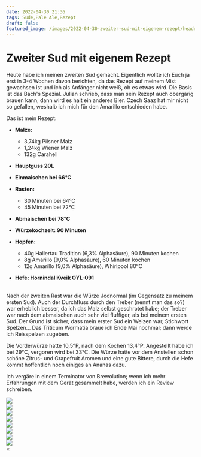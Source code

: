 ```yaml
---
date: 2022-04-30 21:36
tags: Sude,Pale Ale,Rezept
draft: false
featured_image: /images/2022-04-30-zweiter-sud-mit-eigenem-rezept/header.jpg 
---
```

# Zweiter Sud mit eigenem Rezept

Heute habe ich meinen zweiten Sud gemacht. Eigentlich wollte ich Euch ja erst
in 3-4 Wochen davon berichten, da das Rezept auf meinem Mist gewachsen ist und
ich als Anfänger nicht weiß, ob es etwas wird. Die Basis ist das Bach's Spezial.
Julian schrieb, dass man sein Rezept auch obergärig brauen kann, dann wird es
halt ein anderes Bier. Czech Saaz hat mir nicht so gefallen, weshalb ich mich
für den Amarillo entschieden habe.
<!-- PAGEBREAK -->
Das ist mein Rezept:

- **Malze:**
  - 3,74kg Pilsner Malz
  - 1,24kg Wiener Malz
  - 132g Carahell

- **Hauptguss 20L**
- **Einmaischen bei 66°C**

- **Rasten:**
  - 30 Minuten bei 64°C
  - 45 Minuten bei 72°C
- **Abmaischen bei 78°C**

- **Würzekochzeit: 90 Minuten**

- **Hopfen:**
  - 40g Hallertau Tradition (6,3% Alphasäure), 90 Minuten kochen
  - 8g Amarillo (9,0% Alphasäure), 60 Minuten kochen
  - 12g Amarillo (9,0% Alphasäure), Whirlpool 80°C

- **Hefe: Hornindal Kveik OYL-091**

<br/>
Nach der zweiten Rast war die Würze Jodnormal (im Gegensatz zu meinem ersten Sud).
Auch der Durchfluss durch den Treber (nennt man das so?) war erheblich besser,
da ich das Malz selbst geschrotet habe; der Treber war nach dem abmaischen auch
sehr viel fluffiger, als bei meinem ersten Sud. Der Grund ist sicher, dass mein
erster Sud ein Weizen war, Stichwort Spelzen... Das Triticum Wormatia braue ich
Ende Mai nochmal; dann werde ich Reisspelzen zugeben.

Die Vorderwürze hatte 10,5°P, nach dem Kochen 13,4°P. Angestellt habe ich bei
29°C, vergoren wird bei 33°C. Die Würze hatte vor dem Anstellen schon schöne
Zitrus- und Grapefruit Aromen und eine gute Bittere, durch die Hefe kommt
hoffentlich noch einiges an Ananas dazu.

Ich vergäre in einem Terminator von Brewolution; wenn ich mehr Erfahrungen mit
dem Gerät gesammelt habe, werden ich ein Review schreiben.

<!-- The gallery -->
<div class="row">
  <div class="column">
    <img src="/images/2022-04-30-zweiter-sud-mit-eigenem-rezept/1.jpg" onclick="enlargeGalleryImage(this);">
  </div>
  <div class="column">
    <img src="/images/2022-04-30-zweiter-sud-mit-eigenem-rezept/2.jpg" onclick="enlargeGalleryImage(this);">
  </div>
  <div class="column">
    <img src="/images/2022-04-30-zweiter-sud-mit-eigenem-rezept/3.jpg" onclick="enlargeGalleryImage(this);">
  </div>
  <div class="column">
    <img src="/images/2022-04-30-zweiter-sud-mit-eigenem-rezept/4.jpg" onclick="enlargeGalleryImage(this);">
  </div>
  <div class="column">
    <img src="/images/2022-04-30-zweiter-sud-mit-eigenem-rezept/5.jpg" onclick="enlargeGalleryImage(this);">
  </div>
  <div class="column">
    <img src="/images/2022-04-30-zweiter-sud-mit-eigenem-rezept/6.jpg" onclick="enlargeGalleryImage(this);">
  </div>
  <div class="column">
    <img src="/images/2022-04-30-zweiter-sud-mit-eigenem-rezept/7.jpg" onclick="enlargeGalleryImage(this);">
  </div>
  <div class="column">
    <img src="/images/2022-04-30-zweiter-sud-mit-eigenem-rezept/8.jpg" onclick="enlargeGalleryImage(this);">
  </div>
</div>

<!-- The expanding image container -->
<div class="container">
  <!-- Close the image -->
  <span onclick="this.parentElement.style.display='none'" class="closebtn">&times;</span>

  <!-- Expanded image -->
  <img id="expandedImg" style="width:100%">

  <!-- Image text -->
  <div id="imgtext"></div>
</div>
